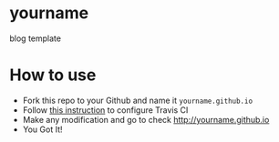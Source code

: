 # yourname
blog template

# How to use
- Fork this repo to your Github and name it `yourname.github.io`
- Follow [this instruction](https://hexo.io/zh-cn/docs/github-pages) to configure Travis CI
- Make any modification and go to check http://yourname.github.io
- You Got It!
